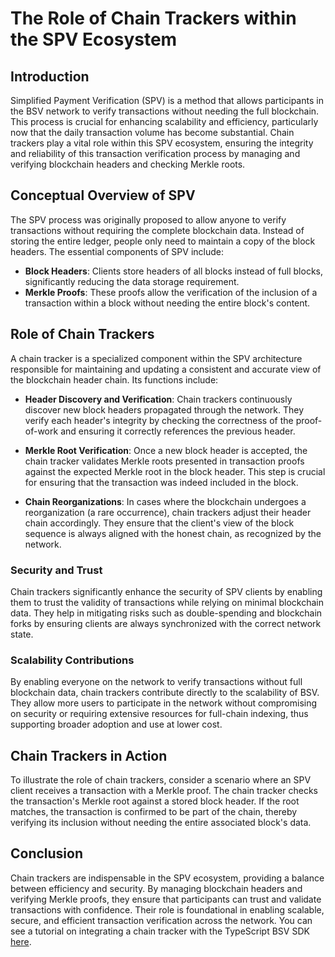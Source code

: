 # The Role of Chain Trackers within the SPV Ecosystem

## Introduction

Simplified Payment Verification (SPV) is a method that allows participants in the BSV network to verify transactions without needing the full blockchain. This process is crucial for enhancing scalability and efficiency, particularly now that the daily transaction volume has become substantial. Chain trackers play a vital role within this SPV ecosystem, ensuring the integrity and reliability of this transaction verification process by managing and verifying blockchain headers and checking Merkle roots.

## Conceptual Overview of SPV

The SPV process was originally proposed to allow anyone to verify transactions without requiring the complete blockchain data. Instead of storing the entire ledger, people only need to maintain a copy of the block headers. The essential components of SPV include:

- **Block Headers**: Clients store headers of all blocks instead of full blocks, significantly reducing the data storage requirement.
- **Merkle Proofs**: These proofs allow the verification of the inclusion of a transaction within a block without needing the entire block's content.

## Role of Chain Trackers

A chain tracker is a specialized component within the SPV architecture responsible for maintaining and updating a consistent and accurate view of the blockchain header chain. Its functions include:

- **Header Discovery and Verification**: Chain trackers continuously discover new block headers propagated through the network. They verify each header's integrity by checking the correctness of the proof-of-work and ensuring it correctly references the previous header.

- **Merkle Root Verification**: Once a new block header is accepted, the chain tracker validates Merkle roots presented in transaction proofs against the expected Merkle root in the block header. This step is crucial for ensuring that the transaction was indeed included in the block.

- **Chain Reorganizations**: In cases where the blockchain undergoes a reorganization (a rare occurrence), chain trackers adjust their header chain accordingly. They ensure that the client's view of the block sequence is always aligned with the honest chain, as recognized by the network.

### Security and Trust

Chain trackers significantly enhance the security of SPV clients by enabling them to trust the validity of transactions while relying on minimal blockchain data. They help in mitigating risks such as double-spending and blockchain forks by ensuring clients are always synchronized with the correct network state.

### Scalability Contributions

By enabling everyone on the network to verify transactions without full blockchain data, chain trackers contribute directly to the scalability of BSV. They allow more users to participate in the network without compromising on security or requiring extensive resources for full-chain indexing, thus supporting broader adoption and use at lower cost.

## Chain Trackers in Action

To illustrate the role of chain trackers, consider a scenario where an SPV client receives a transaction with a Merkle proof. The chain tracker checks the transaction's Merkle root against a stored block header. If the root matches, the transaction is confirmed to be part of the chain, thereby verifying its inclusion without needing the entire associated block's data.

## Conclusion

Chain trackers are indispensable in the SPV ecosystem, providing a balance between efficiency and security. By managing blockchain headers and verifying Merkle proofs, they ensure that participants can trust and validate transactions with confidence. Their role is foundational in enabling scalable, secure, and efficient transaction verification across the network. You can see a tutorial on integrating a chain tracker with the TypeScript BSV SDK [here](../examples/EXAMPLE_VERIFYING_ROOTS.md).
